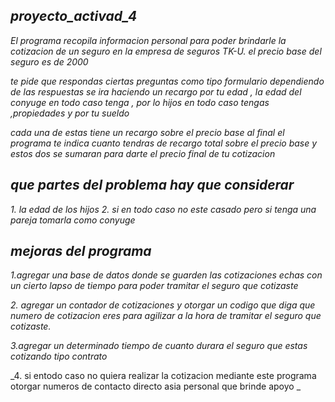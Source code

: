 ## _proyecto_activad_4_

_El programa recopila  informacion personal para poder brindarle la cotizacion de un seguro 
en la empresa de seguros TK-U.
el precio base del seguro es de 2000_

_te pide que respondas ciertas preguntas como tipo formulario 
dependiendo de las respuestas se ira haciendo un recargo por tu edad , la edad del conyuge en todo caso tenga ,
por lo hijos en todo caso tengas ,propiedades y por tu sueldo_


_cada una de estas tiene un recargo sobre el precio base 
al final el programa te indica cuanto tendras de recargo total sobre el precio base
y estos dos se sumaran para darte el precio final de tu cotizacion_



## _que partes del problema hay que considerar_

_1. la edad de los hijos_
_2. si en todo caso no este casado pero si tenga una pareja tomarla como conyuge_

## _mejoras del programa_ 
_1.agregar una base de datos donde se guarden las cotizaciones echas con un cierto lapso de tiempo para poder tramitar el seguro que cotizaste_

_2. agregar un contador de cotizaciones y otorgar un codigo que diga que numero de cotizacion eres para agilizar a la hora de tramitar 
el seguro que cotizaste._

_3.agregar un determinado tiempo de cuanto durara el seguro que estas cotizando tipo contrato_ 

_4. si entodo caso no quiera realizar la cotizacion mediante este programa otorgar numeros de contacto directo asia personal que brinde apoyo _

